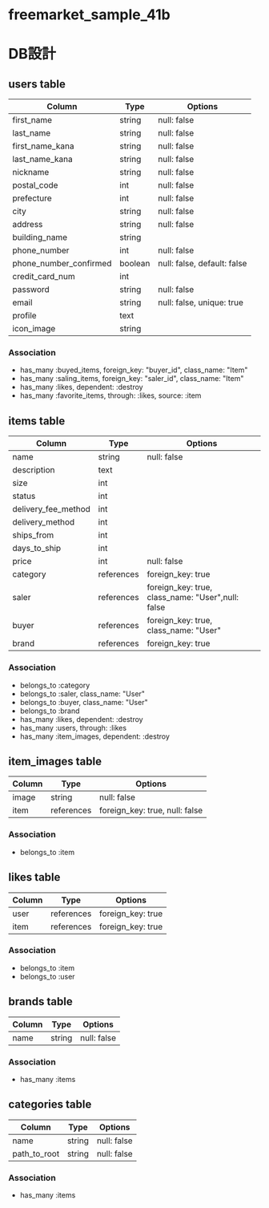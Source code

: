 # freemarket_sample_41b
# DB設計

## users table
|Column|Type|Options|
|------|----|-------|
|first_name|string|null: false|
|last_name|string|null: false|
|first_name_kana|string|null: false|
|last_name_kana|string|null: false|
|nickname|string|null: false|
|postal_code|int|null: false|
|prefecture|int|null: false|
|city|string|null: false|
|address|string|null: false|
|building_name|string||
|phone_number|int|null: false|
|phone_number_confirmed|boolean|null: false, default: false|
|credit_card_num|int||
|password|string|null: false|
|email|string|null: false, unique: true |
|profile|text||
|icon_image|string||


### Association
 - has_many :buyed_items, foreign_key: "buyer_id", class_name: "Item"
 - has_many :saling_items, foreign_key: "saler_id", class_name: "Item"
 - has_many :likes, dependent: :destroy
 - has_many :favorite_items, through: :likes, source: :item

## items table
|Column|Type|Options|
|------|----|-------|
|name|string|null: false|
|description|text||
|size|int||
|status|int||
|delivery_fee_method|int||
|delivery_method|int||
|ships_from|int||
|days_to_ship|int||
|price|int|null: false|
|category|references|foreign_key: true|
|saler|references|foreign_key: true, class_name: "User",null: false|
|buyer|references|foreign_key: true, class_name: "User"|
|brand|references|foreign_key: true|

### Association
- belongs_to :category
- belongs_to :saler, class_name: "User"
- belongs_to :buyer, class_name: "User"
- belongs_to :brand
- has_many :likes, dependent: :destroy
- has_many :users, through: :likes
- has_many :item_images, dependent: :destroy

## item_images table
|Column|Type|Options|
|------|----|-------|
|image|string|null: false|
|item|references|foreign_key: true, null: false|

### Association
- belongs_to :item


## likes table
|Column|Type|Options|
|------|----|-------|
|user|references|foreign_key: true|
|item|references|foreign_key: true|

### Association
- belongs_to :item
- belongs_to :user

## brands table
|Column|Type|Options|
|------|----|-------|
|name|string|null: false|

### Association
 - has_many :items

## categories table
|Column|Type|Options|
|------|----|-------|
|name|string|null: false|
|path_to_root|string|null: false|

### Association
 - has_many :items
